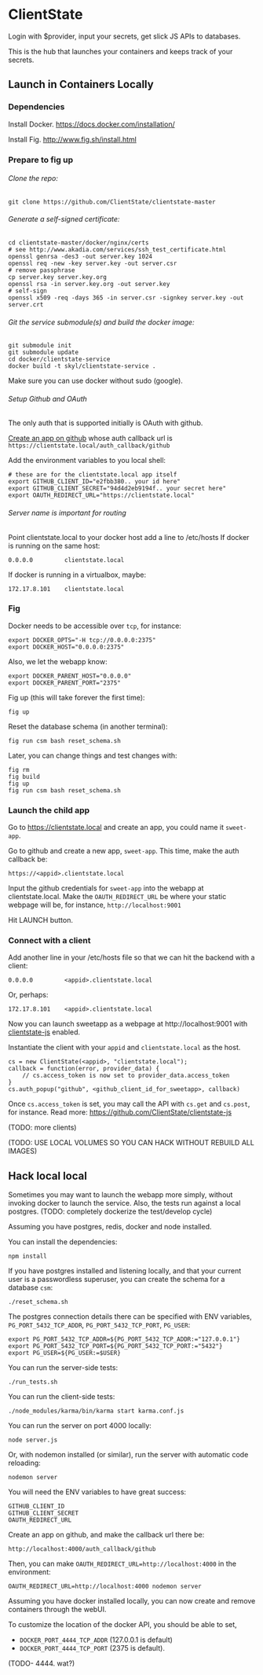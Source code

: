 # ClientState

Login with $provider, input your secrets, get slick JS APIs to databases.

This is the hub that launches your containers and keeps track of your secrets.


## Launch in Containers Locally

### Dependencies

Install Docker. https://docs.docker.com/installation/

Install Fig. http://www.fig.sh/install.html

### Prepare to fig up

###### Clone the repo:

    git clone https://github.com/ClientState/clientstate-master 

###### Generate a self-signed certificate:

    cd clientstate-master/docker/nginx/certs
    # see http://www.akadia.com/services/ssh_test_certificate.html 
    openssl genrsa -des3 -out server.key 1024
    openssl req -new -key server.key -out server.csr
    # remove passphrase
    cp server.key server.key.org
    openssl rsa -in server.key.org -out server.key
    # self-sign
    openssl x509 -req -days 365 -in server.csr -signkey server.key -out server.crt

###### Git the service submodule(s) and build the docker image:

    git submodule init
    git submodule update
    cd docker/clientstate-service
    docker build -t skyl/clientstate-service .

Make sure you can use docker without sudo (google).

###### Setup Github and OAuth

The only auth that is supported initially is OAuth with github.

[Create an app on github](https://github.com/settings/applications) 
whose auth callback url is `https://clientstate.local/auth_callback/github`

Add the environment variables to you local shell:

    # these are for the clientstate.local app itself
    export GITHUB_CLIENT_ID="e2fbb380.. your id here"
    export GITHUB_CLIENT_SECRET="94d4d2eb9194f.. your secret here"    
    export OAUTH_REDIRECT_URL="https://clientstate.local"


###### Server name is important for routing
Point clientstate.local to your docker host add a line to /etc/hosts
If docker is running on the same host:

    0.0.0.0         clientstate.local

If docker is running in a virtualbox, maybe:

    172.17.8.101    clientstate.local


### Fig

Docker needs to be accessible over `tcp`, for instance:

    export DOCKER_OPTS="-H tcp://0.0.0.0:2375"
    export DOCKER_HOST="0.0.0.0:2375"

Also, we let the webapp know:

    export DOCKER_PARENT_HOST="0.0.0.0"
    export DOCKER_PARENT_PORT="2375"

Fig up (this will take forever the first time):

    fig up

Reset the database schema (in another terminal):

    fig run csm bash reset_schema.sh

Later, you can change things and test changes with:

    fig rm
    fig build
    fig up
    fig run csm bash reset_schema.sh

### Launch the child app

Go to https://clientstate.local and create an app,
you could name it `sweet-app`.

Go to github and create a new app, `sweet-app`.
This time, make the auth callback be:

    https://<appid>.clientstate.local

Input the github credentials for `sweet-app`
into the webapp at clientstate.local.
Make the `OAUTH_REDIRECT_URL` be where your static webpage will be,
for instance, `http://localhost:9001`

Hit LAUNCH button.

### Connect with a client

Add another line in your /etc/hosts file
so that we can hit the backend with a client:

    0.0.0.0         <appid>.clientstate.local

Or, perhaps:

    172.17.8.101    <appid>.clientstate.local

Now you can launch sweetapp as a webpage at
http://localhost:9001 with
[clientstate-js](https://github.com/ClientState/clientstate-js)
enabled.

Instantiate the client with your `appid` and `clientstate.local`
as the host.

    cs = new ClientState(<appid>, "clientstate.local");
    callback = function(error, provider_data) {
        // cs.access_token is now set to provider_data.access_token
    }
    cs.auth_popup("github", <github_client_id_for_sweetapp>, callback)

Once `cs.access_token` is set, you may call the API with
`cs.get` and `cs.post`, for instance.
Read more: https://github.com/ClientState/clientstate-js

(TODO: more clients)

(TODO: USE LOCAL VOLUMES SO YOU CAN HACK WITHOUT REBUILD ALL IMAGES)


## Hack local local

Sometimes you may want to launch the webapp more simply,
without invoking docker to launch the service.
Also, the tests run against a local postgres.
(TODO: completely dockerize the test/develop cycle)

Assuming you have postgres, redis, docker and node installed.

You can install the dependencies:

    npm install

If you have postgres installed and listening locally,
and that your current user is a passwordless superuser,
you can create the schema for a database `csm`:

    ./reset_schema.sh

The postgres connection details there can be specified with ENV variables,
`PG_PORT_5432_TCP_ADDR`, `PG_PORT_5432_TCP_PORT`, `PG_USER`:

    export PG_PORT_5432_TCP_ADDR=${PG_PORT_5432_TCP_ADDR:="127.0.0.1"}
    export PG_PORT_5432_TCP_PORT=${PG_PORT_5432_TCP_PORT:="5432"}
    export PG_USER=${PG_USER:=$USER}

You can run the server-side tests:

    ./run_tests.sh

You can run the client-side tests:

    ./node_modules/karma/bin/karma start karma.conf.js

You can run the server on port 4000 locally:

    node server.js

Or, with nodemon installed (or similar),
run the server with automatic code reloading:

    nodemon server

You will need the ENV variables to have great success:

    GITHUB_CLIENT_ID
    GITHUB_CLIENT_SECRET
    OAUTH_REDIRECT_URL

Create an app on github, and make the callback url there be:

    http://localhost:4000/auth_callback/github

Then, you can make `OAUTH_REDIRECT_URL=http://localhost:4000`
in the environment:

    OAUTH_REDIRECT_URL=http://localhost:4000 nodemon server

Assuming you have docker installed locally,
you can now create and remove containers through the webUI.

To customize the location of the docker API,
you should be able to set,

* `DOCKER_PORT_4444_TCP_ADDR` (127.0.0.1 is default)
* `DOCKER_PORT_4444_TCP_PORT` (2375 is default).

(TODO- 4444. wat?)
